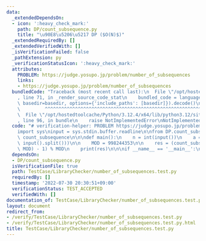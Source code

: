 ```yaml
---
data:
  _extendedDependsOn:
  - icon: ':heavy_check_mark:'
    path: DP/count_subsequence.py
    title: "\u90E8\u5206\u5217 DP ($O(N)$)"
  _extendedRequiredBy: []
  _extendedVerifiedWith: []
  _isVerificationFailed: false
  _pathExtension: py
  _verificationStatusIcon: ':heavy_check_mark:'
  attributes:
    PROBLEM: https://judge.yosupo.jp/problem/number_of_subsequences
    links:
    - https://judge.yosupo.jp/problem/number_of_subsequences
  bundledCode: "Traceback (most recent call last):\n  File \"/opt/hostedtoolcache/Python/3.12.4/x64/lib/python3.12/site-packages/onlinejudge_verify/documentation/build.py\"\
    , line 71, in _render_source_code_stat\n    bundled_code = language.bundle(stat.path,\
    \ basedir=basedir, options={'include_paths': [basedir]}).decode()\n          \
    \         ^^^^^^^^^^^^^^^^^^^^^^^^^^^^^^^^^^^^^^^^^^^^^^^^^^^^^^^^^^^^^^^^^^^^^^^^^^^^^^^^^\n\
    \  File \"/opt/hostedtoolcache/Python/3.12.4/x64/lib/python3.12/site-packages/onlinejudge_verify/languages/python.py\"\
    , line 96, in bundle\n    raise NotImplementedError\nNotImplementedError\n"
  code: "# verification-helper: PROBLEM https://judge.yosupo.jp/problem/number_of_subsequences\n\
    import sys\ninput = sys.stdin.buffer.readline\n\nfrom DP.count_subsequence import\
    \ count_subsequence\n\n\ndef main():\n    n = int(input())\n    a = list(map(int,\
    \ input().split()))\n\n    MOD = 998244353\n\n    res = (count_subsequence(a,\
    \ MOD) - 1) % MOD\n    print(res)\n\n\nif __name__ == '__main__':\n    main()\n"
  dependsOn:
  - DP/count_subsequence.py
  isVerificationFile: true
  path: TestCase/LibraryChecker/number_of_subsequences.test.py
  requiredBy: []
  timestamp: '2022-07-30 20:30:51+09:00'
  verificationStatus: TEST_ACCEPTED
  verifiedWith: []
documentation_of: TestCase/LibraryChecker/number_of_subsequences.test.py
layout: document
redirect_from:
- /verify/TestCase/LibraryChecker/number_of_subsequences.test.py
- /verify/TestCase/LibraryChecker/number_of_subsequences.test.py.html
title: TestCase/LibraryChecker/number_of_subsequences.test.py
---
```

